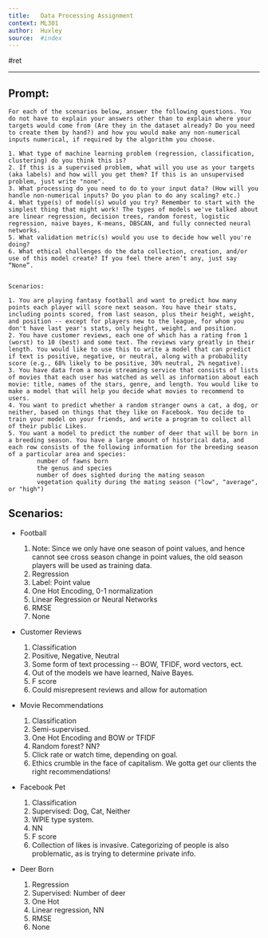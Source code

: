 ```yaml
---
title:   Data Processing Assignment
context: ML301
author:  Huxley
source:  #index
---
```


#ret 

---


## Prompt: 
```
For each of the scenarios below, answer the following questions. You do not have to explain your answers other than to explain where your targets would come from (Are they in the dataset already? Do you need to create them by hand?) and how you would make any non-numerical inputs numerical, if required by the algorithm you choose.

1. What type of machine learning problem (regression, classification, clustering) do you think this is?
2. If this is a supervised problem, what will you use as your targets (aka labels) and how will you get them? If this is an unsupervised problem, just write "none".
3. What processing do you need to do to your input data? (How will you handle non-numerical inputs? Do you plan to do any scaling? etc.)
4. What type(s) of model(s) would you try? Remember to start with the simplest thing that might work! The types of models we've talked about are linear regression, decision trees, random forest, logistic regression, naive bayes, K-means, DBSCAN, and fully connected neural networks.
5. What validation metric(s) would you use to decide how well you're doing?
6. What ethical challenges do the data collection, creation, and/or use of this model create? If you feel there aren’t any, just say “None”.


Scenarios:

1. You are playing fantasy football and want to predict how many points each player will score next season. You have their stats, including points scored, from last season, plus their height, weight, and position -- except for players new to the league, for whom you don't have last year's stats, only height, weight, and position.
2. You have customer reviews, each one of which has a rating from 1 (worst) to 10 (best) and some text. The reviews vary greatly in their length. You would like to use this to write a model that can predict if text is positive, negative, or neutral, along with a probability score (e.g., 68% likely to be positive, 30% neutral, 2% negative).
3. You have data from a movie streaming service that consists of lists of movies that each user has watched as well as information about each movie: title, names of the stars, genre, and length. You would like to make a model that will help you decide what movies to recommend to users.
4. You want to predict whether a random stranger owns a cat, a dog, or neither, based on things that they like on Facebook. You decide to train your model on your friends, and write a program to collect all of their public Likes. 
5. You want a model to predict the number of deer that will be born in a breeding season. You have a large amount of historical data, and each row consists of the following information for the breeding season of a particular area and species:
		number of fawns born
		the genus and species
		number of does sighted during the mating season
		vegetation quality during the mating season ("low", "average", or "high")
```


## Scenarios: 

*  Football
	1. Note: Since we only have one season of point values, and hence cannot see cross season change in point values, the old season players will be used as training data. 
	1. Regression
	2. Label: Point value
	3. One Hot Encoding, 0-1 normalization 
	4. Linear Regression or Neural Networks 
	5. RMSE 
	6. None 
	
* Customer Reviews
	1. Classification 
	2. Positive, Negative, Neutral
	3. Some form of text processing -- BOW, TFIDF, word vectors, ect. 
	4. Out of the models we have learned, Naive Bayes. 
	5. F score
	6. Could misrepresent reviews and allow for automation 
	
* Movie Recommendations 
	1. Classification 
	2. Semi-supervised.
	3. One Hot Encoding and BOW or TFIDF
	4. Random forest? NN? 
	5. Click rate or watch time, depending on goal. 
	6. Ethics crumble in the face of capitalism. We gotta get our clients the right recommendations! 

* Facebook Pet 
	1. Classification 
	2. Supervised: Dog, Cat, Neither
	3. WPIE type system. 
	4. NN
	5. F score  
	6. Collection of likes is invasive. Categorizing of people is also problematic, as is trying to determine private info. 

* Deer Born
	1. Regression 
	2. Supervised: Number of deer 
	3. One Hot
	4. Linear regression, NN
	5. RMSE
	6. None 

